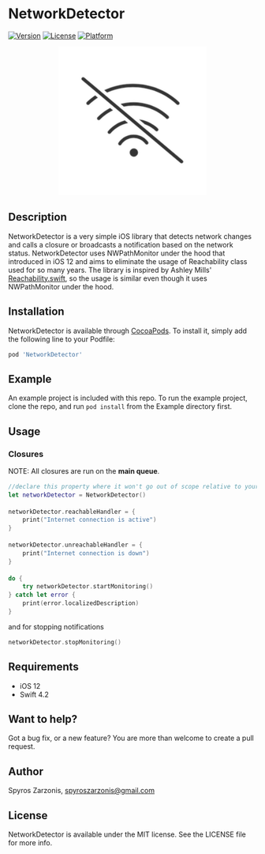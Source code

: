 # NetworkDetector

[![Version](https://img.shields.io/cocoapods/v/NetworkDetector.svg?style=flat)](https://cocoapods.org/pods/NetworkDetector)
[![License](https://img.shields.io/cocoapods/l/NetworkDetector.svg?style=flat)](https://cocoapods.org/pods/NetworkDetector)
[![Platform](https://img.shields.io/cocoapods/p/NetworkDetector.svg?style=flat)](https://cocoapods.org/pods/NetworkDetector)

<p align="center"><img src ="icon.png" width="300px"/></p>

## Description

NetworkDetector is a very simple iOS library that detects network changes and calls a closure or broadcasts a notification based on the network status. NetworkDetector uses NWPathMonitor under the hood that introduced in iOS 12 and aims to eliminate the usage of Reachability class used for so many years. The library is inspired by Ashley Mills' [Reachability.swift](https://github.com/ashleymills/Reachability.swift), so the usage is similar even though it uses NWPathMonitor under the hood.

## Installation

NetworkDetector is available through [CocoaPods](https://cocoapods.org). To install
it, simply add the following line to your Podfile:

```ruby
pod 'NetworkDetector'
```

## Example

An example project is included with this repo. To run the example project, clone the repo, and run `pod install` from the Example directory first.

## Usage

### Closures

NOTE: All closures are run on the **main queue**.

```Swift
//declare this property where it won't go out of scope relative to your listener
let networkDetector = NetworkDetector()

networkDetector.reachableHandler = {
    print("Internet connection is active")
}

networkDetector.unreachableHandler = {
    print("Internet connection is down")
}

do {
    try networkDetector.startMonitoring()
} catch let error {
    print(error.localizedDescription)
}
```
and for stopping notifications
```swift
networkDetector.stopMonitoring()
```

## Requirements
* iOS 12
* Swift 4.2

## Want to help?

Got a bug fix, or a new feature? You are more than welcome to create a pull request.

## Author

Spyros Zarzonis, spyroszarzonis@gmail.com

## License

NetworkDetector is available under the MIT license. See the LICENSE file for more info.
